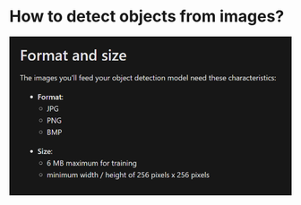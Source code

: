 # How to detect objects from images?



![Training image format and size for object detection](../../.gitbook/assets/imagedetectionformat.png)



